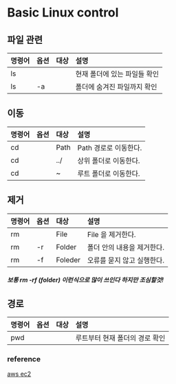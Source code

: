 # Basic Linux control 

## 파일 관련


| 명령어 | 옵션 | 대상 | 설명 |
| :--- | :--- | :--- | :--- |
| ls |  | | 현재 폴더에 있는 파일들 확인 | 
| ls | -a | | 폴더에 숨겨진 파일까지 확인 | 

## 이동

| 명령어 | 옵션 | 대상 | 설명 |
| :--- | :--- | :--- | :--- |
| cd |  |Path| Path 경로로 이동한다. | 
| cd  |  | ../ | 상위 폴더로 이동한다. | 
| cd | | ~ | 루트 폴더로 이동한다.| 


## 제거

| 명령어 | 옵션 | 대상 | 설명 |
| :--- | :--- | :--- | :--- |
| rm |  | File | File 을 제거한다. | 
| rm | -r | Folder | 폴더 안의 내용을 제거한다. |
| rm | -f | Foleder | 오류를 묻지 않고 실행한다. | 

##### 보통 rm -rf (folder) 이런식으로 많이 쓰인다 하지만 조심할것!

## 경로

| 명령어 | 옵션 | 대상 | 설명 |
| :--- | :--- | :--- | :--- |
| pwd |  |  | 루트부터 현재 폴더의 경로 확인 | 



### reference 

[aws ec2 ](http://cinema4dr12.tistory.com/741)


